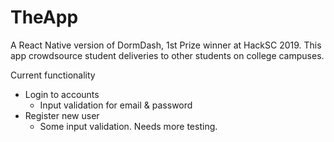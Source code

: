 # TheApp

A React Native version of DormDash, 1st Prize winner at HackSC 2019. 
This app crowdsource student deliveries to other students on college campuses.

Current functionality
- Login to accounts
  - Input validation for email & password
- Register new user
  - Some input validation. Needs more testing.
